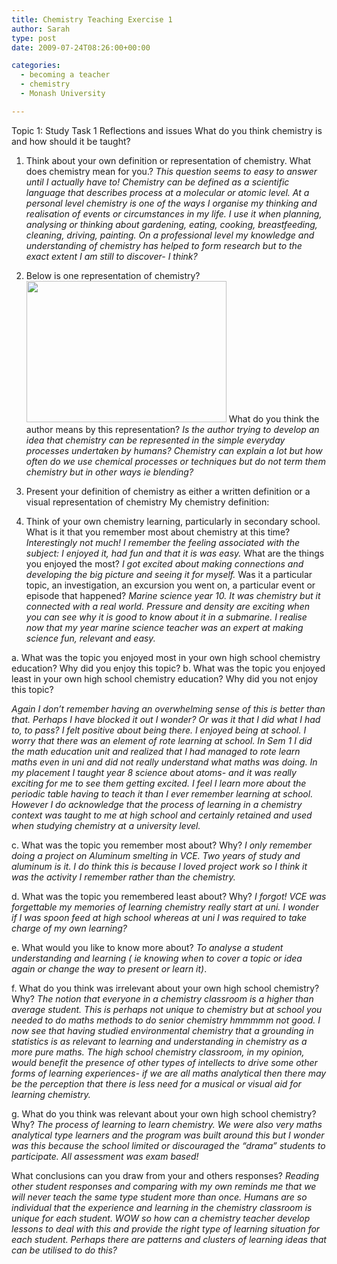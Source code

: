 ```yaml
---
title: Chemistry Teaching Exercise 1
author: Sarah
type: post
date: 2009-07-24T08:26:00+00:00

categories:
  - becoming a teacher
  - chemistry
  - Monash University

---
```

Topic 1: Study Task 1
Reflections and issues
What do you think chemistry is and how should it be taught?
1. Think about your own definition or representation of chemistry.
What does chemistry mean for you.?
<span style="font-style: italic;">This question seems to easy to answer until I actually have to! Chemistry can be defined as a scientific language that describes process at a molecular or atomic level. At a personal level chemistry is one of the ways I organise my thinking and realisation of events or circumstances in my life. I use it when planning, analysing or thinking about gardening, eating, cooking, breastfeeding, cleaning, driving, painting. On a professional level my knowledge and understanding of chemistry has helped to form research but to the exact extent I am still to discover- I think?</span>

2. Below is one representation of chemistry?
<a onblur="try {parent.deselectBloggerImageGracefully();} catch(e) {}" href="http://4.bp.blogspot.com/_i63U3ulGoC4/Smlw8ZR7sdI/AAAAAAAAAEs/QQYJmDiNd9c/s1600-h/chemportfolioitemcopy.jpg"><img style="cursor: pointer; width: 320px; height: 226px;" src="http://4.bp.blogspot.com/_i63U3ulGoC4/Smlw8ZR7sdI/AAAAAAAAAEs/QQYJmDiNd9c/s320/chemportfolioitemcopy.jpg" alt="" id="BLOGGER_PHOTO_ID_5361941014241849810" border="0" /></a>
What do you think the author means by this representation?
<span style="font-style: italic;">Is the author trying to develop an idea that chemistry can be represented in the simple everyday processes undertaken by humans? Chemistry can explain a lot but how often do we use chemical processes or techniques but do not term them chemistry but in other ways ie blending?</span>

3. Present your definition of chemistry as either a written definition or a visual representation of chemistry
My chemistry definition:


4. Think of your own chemistry learning, particularly in secondary school.
What is it that you remember most about chemistry at this time?
<span style="font-style: italic;">Interestingly not much! I remember the feeling associated with the subject: I enjoyed it, had fun and that it is was easy.</span>
What are the things you enjoyed the most?
<span style="font-style: italic;">I got excited about making connections and developing the big picture and seeing it for myself.</span>
Was it a particular topic, an investigation, an excursion you went on, a particular event or episode that happened?
<span style="font-style: italic;">Marine science year 10. It was chemistry but it connected with a real world. Pressure and density are exciting when you can see why it is good to know about it in a submarine. I realise now that my year marine science teacher was an expert at making science fun, relevant and easy. </span>

a. What was the topic you enjoyed most in your own high school chemistry education? Why did you enjoy this topic?
b. What was the topic you enjoyed least in your own high school chemistry education? Why did you not enjoy this topic?

<span style="font-style: italic;">Again I don&#8217;t remember having an overwhelming sense of this is better than that. Perhaps I have blocked it out I wonder? Or was it that I did what I had to, to pass? I felt positive about being there. I enjoyed being at school. I worry that there was an element of rote learning at school. In Sem 1 I did the math education unit and realized that I had managed to rote learn maths even in uni and did not really understand what maths was doing. In my placement I taught year 8 science about atoms- and it was really exciting for me to see them getting excited. I feel I learn more about the periodic table having to teach it than I ever remember learning at school. However I do acknowledge that the process of learning in a chemistry context was taught to me at high school and certainly retained and used when studying chemistry at a university level.</span>

c. What was the topic you remember most about? Why?
<span style="font-style: italic;">I only remember doing a project on Aluminum smelting in VCE. Two years of study and aluminum is it. I do think this is because I loved project work so I think it was the activity I remember rather than the chemistry.</span>

d. What was the topic you remembered least about? Why?
<span style="font-style: italic;">I forgot! VCE was forgettable my memories of learning chemistry really start at uni. I wonder if I was spoon feed at high school whereas at uni I was required to take charge of my own learning?</span>

e. What would you like to know more about?
<span style="font-style: italic;">To analyse a student understanding and learning ( ie knowing when to cover a topic or idea again or change the way to present or learn it)</span>.

f. What do you think was irrelevant about your own high school chemistry? Why?
<span style="font-style: italic;">The notion that everyone in a chemistry classroom is a higher than average student. This is perhaps not unique to chemistry but at school you needed to do maths methods to do senior chemistry hmmmmm not good. I now see that having studied environmental chemistry that a grounding in statistics is as relevant to learning and understanding in chemistry as a more pure maths. The high school chemistry classroom, in my opinion, would benefit the presence of other types of intellects to drive some other forms of learning experiences- if we are all maths analytical then there may be the perception that there is less need for a musical or visual aid for learning chemistry.</span>

g. What do you think was relevant about your own high school chemistry? Why?
<span style="font-style: italic;">The process of learning to learn chemistry. We were also very maths analytical type learners and the program was built around this but I wonder was this because the school limited or discouraged the &#8220;drama&#8221; students to participate. All assessment was exam based! </span>

What conclusions can you draw from your and others responses?
<span style="font-style: italic;">Reading other student responses and comparing with my own reminds me that we will never teach the same type student more than once. Humans are so individual that the experience and learning in the chemistry classroom is unique for each student. WOW so how can a chemistry teacher develop lessons to deal with this and provide the right type of learning situation for each student. Perhaps there are patterns and clusters of learning ideas that can be utilised to do this?</span>

